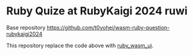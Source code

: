 # Ruby Quize at RubyKaigi 2024 ruwi

Base repository https://github.com/t0yohei/wasm-ruby-question-rubykaigi2024

This repository replace the code above with [ruby_wasm_ui](https://github.com/t0yohei/ruby-wasm-ui).
